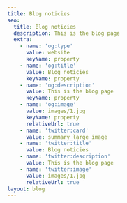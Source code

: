 ```yaml
---
title: Blog noticies
seo:
  title: Blog noticies
  description: This is the blog page
  extra:
    - name: 'og:type'
      value: website
      keyName: property
    - name: 'og:title'
      value: Blog noticies
      keyName: property
    - name: 'og:description'
      value: This is the blog page
      keyName: property
    - name: 'og:image'
      value: images/1.jpg
      keyName: property
      relativeUrl: true
    - name: 'twitter:card'
      value: summary_large_image
    - name: 'twitter:title'
      value: Blog noticies
    - name: 'twitter:description'
      value: This is the blog page
    - name: 'twitter:image'
      value: images/1.jpg
      relativeUrl: true
layout: blog
---
```

